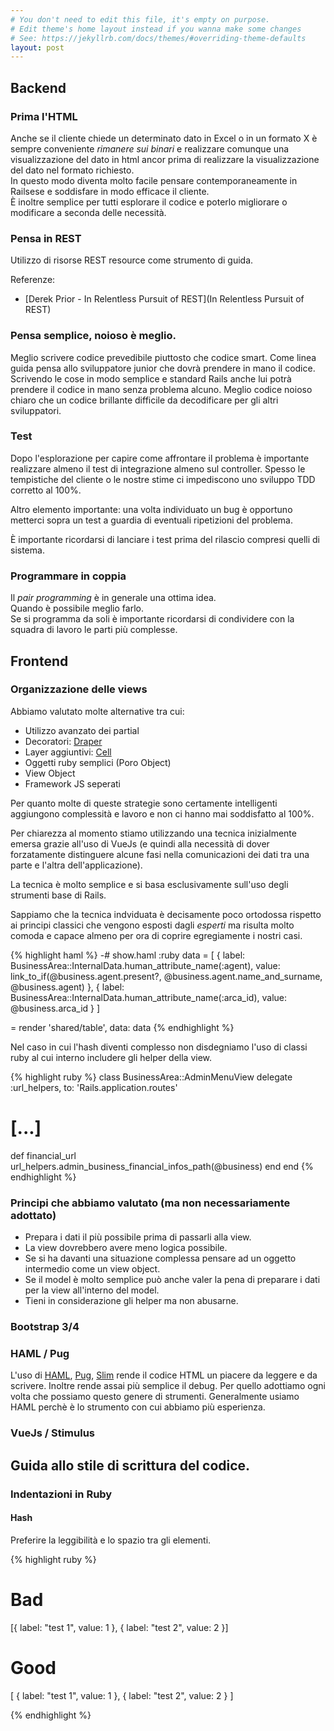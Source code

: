 ```yaml
---
# You don't need to edit this file, it's empty on purpose.
# Edit theme's home layout instead if you wanna make some changes
# See: https://jekyllrb.com/docs/themes/#overriding-theme-defaults
layout: post
---
```


## Backend

### Prima l'HTML

Anche se il cliente chiede un determinato dato in Excel o in un formato X è sempre conveniente _rimanere sui binari_ e realizzare comunque una visualizzazione del dato in html ancor prima di realizzare la visualizzazione del dato nel formato richiesto.  
In questo modo diventa molto facile pensare contemporaneamente in Railsese e soddisfare in modo efficace il cliente.  
È inoltre semplice per tutti esplorare il codice e poterlo migliorare o modificare a seconda delle necessità.

### Pensa in REST

Utilizzo di risorse REST resource come strumento di guida.

Referenze:

- [Derek Prior - In Relentless Pursuit of REST](In Relentless Pursuit of REST)

### Pensa semplice, noioso è meglio.

Meglio scrivere codice prevedibile piuttosto che codice smart.
Come linea guida pensa allo sviluppatore junior che dovrà prendere in mano il codice.
Scrivendo le cose in modo semplice e standard Rails anche lui potrà prendere
il codice in mano senza problema alcuno.
Meglio codice noioso chiaro che un codice brillante difficile da decodificare per gli altri sviluppatori.

### Test

Dopo l'esplorazione per capire come affrontare il problema è importante realizzare almeno il test di integrazione almeno sul controller.
Spesso le tempistiche del cliente o le nostre stime ci impediscono uno sviluppo TDD corretto al 100%.

Altro elemento importante:
una volta individuato un bug è opportuno metterci sopra un test a guardia di eventuali ripetizioni del problema.

È importante ricordarsi di lanciare i test prima del rilascio compresi quelli di sistema.

### Programmare in coppia
Il _pair programming_ è in generale una ottima idea.  
Quando è possibile meglio farlo.  
Se si programma da soli è importante ricordarsi di condividere con la squadra di lavoro le parti più complesse.

## Frontend

### Organizzazione delle views

Abbiamo valutato molte alternative tra cui:

- Utilizzo avanzato dei partial
- Decoratori: [Draper](https://github.com/drapergem/draper)
- Layer aggiuntivi: [Cell](https://github.com/trailblazer/cells)
- Oggetti ruby semplici (Poro Object)
- View Object
- Framework JS seperati

Per quanto molte di queste strategie sono certamente intelligenti aggiungono complessità e lavoro e non ci hanno mai soddisfatto al 100%.

Per chiarezza al momento stiamo utilizzando una tecnica inizialmente emersa grazie all'uso di VueJs (e quindi alla necessità di dover forzatamente distinguere alcune fasi nella comunicazioni dei dati tra una parte e l'altra dell'applicazione).

La tecnica è molto semplice e si basa esclusivamente sull'uso degli strumenti base di Rails.

Sappiamo che la tecnica indviduata è decisamente poco ortodossa rispetto ai principi classici che vengono esposti dagli _esperti_ ma risulta molto comoda e capace almeno per ora di coprire egregiamente i nostri casi.

{% highlight haml %}
  -# show.haml
  :ruby
    data = [
      {
        label: BusinessArea::InternalData.human_attribute_name(:agent),
        value: link_to_if(@business.agent.present?, @business.agent.name_and_surname, @business.agent)
      },
      {
        label: BusinessArea::InternalData.human_attribute_name(:arca_id),
        value: @business.arca_id
      }
    ]

  = render 'shared/table', data: data
{% endhighlight %}

Nel caso in cui l'hash diventi complesso non disdegniamo l'uso di classi ruby al cui interno includere gli helper della view.

{% highlight ruby %}
class BusinessArea::AdminMenuView
  delegate :url_helpers, to: 'Rails.application.routes'
  # [...]

  def financial_url
    url_helpers.admin_business_financial_infos_path(@business)
  end
end
{% endhighlight %}

### Principi che abbiamo valutato (ma non necessariamente adottato)

- Prepara i dati il più possibile prima di passarli alla view.
- La view dovrebbero avere meno logica possibile.
- Se si ha davanti una situazione complessa pensare ad un oggetto intermedio come un view object.
- Se il model è molto semplice può anche valer la pena di preparare i dati per la view all'interno del model.
- Tieni in considerazione gli helper ma non abusarne.

### Bootstrap 3/4

### HAML / Pug

L'uso di [HAML](http://haml.info/), [Pug](https://pugjs.org/api/getting-started.html), [Slim](http://slim-lang.com/) rende il codice HTML un piacere da leggere e da scrivere.
Inoltre rende assai più semplice il debug.
Per quello adottiamo ogni volta che possiamo questo genere di strumenti.
Generalmente usiamo HAML perchè è lo strumento con cui abbiamo più esperienza.

### VueJs / Stimulus

## Guida allo stile di scrittura del codice.

### Indentazioni in Ruby

#### Hash

Preferire la leggibilità e lo spazio tra gli elementi.

{% highlight ruby %}

# Bad

[{ label: "test 1",
  value: 1 },
{ label: "test 2",
  value: 2 }]

# Good

[
  {
    label: "test 1",
    value: 1
  },
  {
    label: "test 2",
    value: 2
  }
]

{% endhighlight %}
